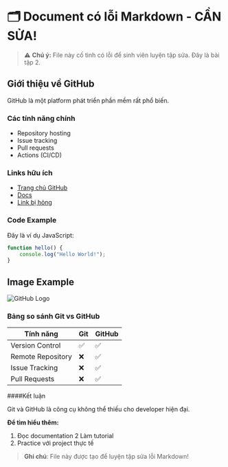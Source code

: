 # 🗂️ Document có lỗi Markdown - CẦN SỬA!

> ⚠️ **Chú ý:** File này cố tình có lỗi để sinh viên luyện tập sửa. Đây là bài tập 2.

## Giới thiệu về GitHub
GitHub là một platform phát triển phần mềm rất phổ biến.

### Các tính năng chính

- Repository hosting
- Issue tracking  
- Pull requests
- Actions (CI/CD)

### Links hữu ích
- [Trang chủ GitHub](https://github.com)
- [Docs](https://docs.github.com) 
- [Link bị hỏng](https://broken-link.com)

### Code Example

Đây là ví dụ JavaScript:

```js 
function hello() {
    console.log("Hello World!");
}
```

## Image Example

![GitHub Logo](https://github.githubassets.com/images/modules/logos_page/GitHub-Mark.png)

### Bảng so sánh Git vs GitHub

| Tính năng | Git | GitHub
|----------|-----|--------|
Version Control | ✅ | ✅
Remote Repository | ❌ | ✅  
| Issue Tracking | ❌ | ✅ |
Pull Requests | ❌ | ✅

####Kết luận

Git và GitHub là công cụ không thể thiếu cho developer hiện đại.

**Để tìm hiểu thêm:**
1. Đọc documentation
2 Làm tutorial
3. Practice với project thực tế

> **Ghi chú**: File này được tạo để luyện tập sửa lỗi Markdown!
